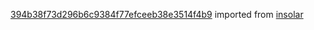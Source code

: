 [394b38f73d296b6c9384f77efceeb38e3514f4b9](https://github.com/insolar/insolar/commit/394b38f73d296b6c9384f77efceeb38e3514f4b9) imported from [insolar](https://github.com/insolar/insolar)
